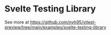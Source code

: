 # Svelte Testing Library

See more at <https://github.com/nvh95/vitest-preview/tree/main/examples/svelte-testing-library>
